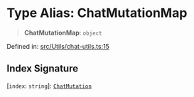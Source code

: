 # Type Alias: ChatMutationMap

> **ChatMutationMap**: `object`

Defined in: [src/Utils/chat-utils.ts:15](https://github.com/Fokusdotid/Baileys/blob/eb819228f591f9a29a091aefc3a8c91a38d77089/src/Utils/chat-utils.ts#L15)

## Index Signature

\[`index`: `string`\]: [`ChatMutation`](ChatMutation.md)
